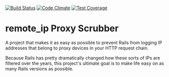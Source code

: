 [![Build Status](https://travis-ci.org/metavida/remote_ip_proxy_scrubber.svg?branch=master)](https://travis-ci.org/metavida/remote_ip_proxy_scrubber)
[![Code Climate](https://codeclimate.com/github/metavida/remote_ip_proxy_scrubber/badges/gpa.svg)](https://codeclimate.com/github/metavida/remote_ip_proxy_scrubber)
[![Test Coverage](https://codeclimate.com/github/metavida/remote_ip_proxy_scrubber/badges/coverage.svg)](https://codeclimate.com/github/metavida/remote_ip_proxy_scrubber)

# remote_ip Proxy Scrubber

A project that makes it as easy as possible to prevent Rails from logging IP addresses that belong to proxy devices in your HTTP request chain.

Because Rails has pretty dramatically changed how these sorts of IPs are filtered over the years, this project's ultimate goal is to make life easy on as many Rails versions as possible.
